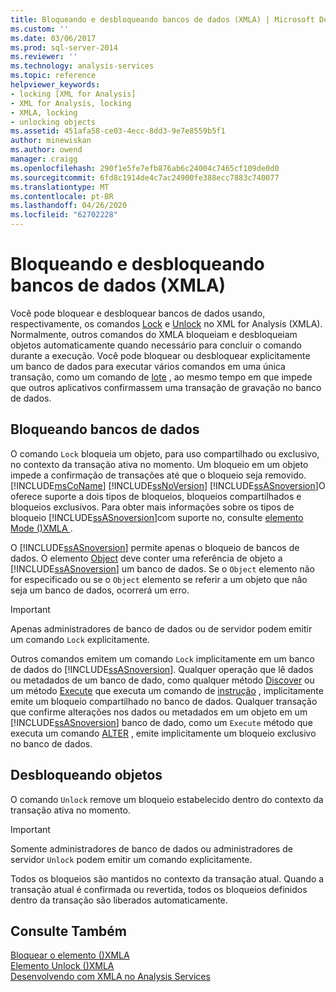 ```yaml
---
title: Bloqueando e desbloqueando bancos de dados (XMLA) | Microsoft Docs
ms.custom: ''
ms.date: 03/06/2017
ms.prod: sql-server-2014
ms.reviewer: ''
ms.technology: analysis-services
ms.topic: reference
helpviewer_keywords:
- locking [XML for Analysis]
- XML for Analysis, locking
- XMLA, locking
- unlocking objects
ms.assetid: 451afa58-ce03-4ecc-8dd3-9e7e8559b5f1
author: minewiskan
ms.author: owend
manager: craigg
ms.openlocfilehash: 290f1e5fe7efb876ab6c24004c7465cf109de0d0
ms.sourcegitcommit: 6fd8c1914de4c7ac24900fe388ecc7883c740077
ms.translationtype: MT
ms.contentlocale: pt-BR
ms.lasthandoff: 04/26/2020
ms.locfileid: "62702228"
---
```

# <a name="locking-and-unlocking-databases-xmla"></a>Bloqueando e desbloqueando bancos de dados (XMLA)
  Você pode bloquear e desbloquear bancos de dados usando, respectivamente, os comandos [Lock](https://docs.microsoft.com/bi-reference/xmla/xml-elements-commands/lock-element-xmla) e [Unlock](https://docs.microsoft.com/bi-reference/xmla/xml-elements-commands/lock-element-xmla) no XML for Analysis (XMLA). Normalmente, outros comandos do XMLA bloqueiam e desbloqueiam objetos automaticamente quando necessário para concluir o comando durante a execução. Você pode bloquear ou desbloquear explicitamente um banco de dados para executar vários comandos em uma única transação, como um comando de [lote](https://docs.microsoft.com/bi-reference/xmla/xml-elements-commands/batch-element-xmla) , ao mesmo tempo em que impede que outros aplicativos confirmassem uma transação de gravação no banco de dados.  
  
## <a name="locking-databases"></a>Bloqueando bancos de dados  
 O comando `Lock` bloqueia um objeto, para uso compartilhado ou exclusivo, no contexto da transação ativa no momento. Um bloqueio em um objeto impede a confirmação de transações até que o bloqueio seja removido. [!INCLUDE[msCoName](../../includes/msconame-md.md)] [!INCLUDE[ssNoVersion](../../includes/ssnoversion-md.md)] [!INCLUDE[ssASnoversion](../../includes/ssasnoversion-md.md)]O  oferece suporte a dois tipos de bloqueios, bloqueios compartilhados e bloqueios exclusivos. Para obter mais informações sobre os tipos de bloqueio [!INCLUDE[ssASnoversion](../../includes/ssasnoversion-md.md)]com suporte no, consulte [elemento Mode &#40;&#41;XMLA ](https://docs.microsoft.com/bi-reference/xmla/xml-elements-properties/mode-element-xmla).  
  
 O [!INCLUDE[ssASnoversion](../../includes/ssasnoversion-md.md)] permite apenas o bloqueio de bancos de dados. O elemento [Object](https://docs.microsoft.com/bi-reference/xmla/xml-elements-properties/object-element-xmla) deve conter uma referência de objeto a [!INCLUDE[ssASnoversion](../../includes/ssasnoversion-md.md)] um banco de dados. Se o `Object` elemento não for especificado ou se o `Object` elemento se referir a um objeto que não seja um banco de dados, ocorrerá um erro.  
  
> [!IMPORTANT]  
>  Apenas administradores de banco de dados ou de servidor podem emitir um comando `Lock` explicitamente.  
  
 Outros comandos emitem um comando `Lock` implicitamente em um banco de dados do [!INCLUDE[ssASnoversion](../../includes/ssasnoversion-md.md)]. Qualquer operação que lê dados ou metadados de um banco de dado, como qualquer método [Discover](https://docs.microsoft.com/bi-reference/xmla/xml-elements-methods-discover) ou um método [Execute](https://docs.microsoft.com/bi-reference/xmla/xml-elements-methods-execute) que executa um comando de [instrução](https://docs.microsoft.com/bi-reference/xmla/xml-elements-commands/statement-element-xmla) , implicitamente emite um bloqueio compartilhado no banco de dados. Qualquer transação que confirme alterações nos dados ou metadados em um objeto em um [!INCLUDE[ssASnoversion](../../includes/ssasnoversion-md.md)] banco de dado, como um `Execute` método que executa um comando [ALTER](https://docs.microsoft.com/bi-reference/xmla/xml-elements-commands/alter-element-xmla) , emite implicitamente um bloqueio exclusivo no banco de dados.  
  
## <a name="unlocking-objects"></a>Desbloqueando objetos  
 O comando `Unlock` remove um bloqueio estabelecido dentro do contexto da transação ativa no momento.  
  
> [!IMPORTANT]  
>  Somente administradores de banco de dados ou administradores de servidor `Unlock` podem emitir um comando explicitamente.  
  
 Todos os bloqueios são mantidos no contexto da transação atual. Quando a transação atual é confirmada ou revertida, todos os bloqueios definidos dentro da transação são liberados automaticamente.  
  
## <a name="see-also"></a>Consulte Também  
 [Bloquear o elemento &#40;&#41;XMLA](https://docs.microsoft.com/bi-reference/xmla/xml-elements-commands/lock-element-xmla)   
 [Elemento Unlock &#40;&#41;XMLA](https://docs.microsoft.com/bi-reference/xmla/xml-elements-commands/lock-element-xmla)   
 [Desenvolvendo com XMLA no Analysis Services](developing-with-xmla-in-analysis-services.md)  
  
  
